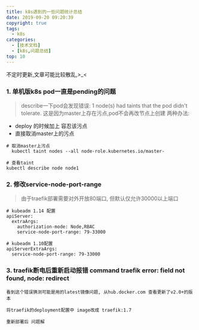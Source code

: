 ```yaml
---
title: k8s遇到的一些问题统计总结
date: 2019-09-20 09:20:39
copyright: true
tags:
  - k8s
categories:
  - [技术文档]
  - [k8s,问题总结]
top: 10
---
```


 不定时更新,文章可能比较散乱,>_<

<!-- more -->

### 1. 单机版k8s pod一直是pending的问题
> describe一下pod会发现错误: 1 node(s) had taints that the pod didn't tolerate.
> 这是因为master上存在污点,pod不会再改节点上创建
> 两种办法:


- deploy 的时候加上 容忍该污点
- 直接取消master上的污点 

```
# 取消master上污点
  kubectl taint nodes --all node-role.kubernetes.io/master-

# 查看taint
kubectl describe node node1
```

### 2. 修改service-node-port-range

> 由于traefik部署需要对外开放80端口, 但默认仅允许30000以上端口

```
# kubeadm 1.14 配置
apiServer:
  extraArgs:
    authorization-mode: Node,RBAC
    service-node-port-range: 79-33000

# kubeadm 1.10配置
apiServerExtraArgs:
  service-node-port-range: 79-33000
```

### 3. traefik断电后重新启动报错 command traefik error: field not found, node: redirect

```
看到这个错误猜测可能是用的latest镜像问题, 从hub.docker.com 查看更新了v2.0+的版本

将traefik的deployment配置中 image改成 traefik:1.7

重新部署后 问题解
```
